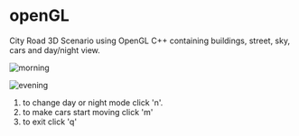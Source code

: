 # openGL
City Road 3D Scenario using OpenGL C++ containing buildings, street, sky, cars and day/night view.

![morning](https://github.com/marwa-fh/openGL/assets/146350189/c90e0bdd-bcb2-4b6e-9963-0dffebf3c818)

![evening](https://github.com/marwa-fh/openGL/assets/146350189/77f903e9-3c63-495b-982f-fe36350fdb97)

1. to change day or night mode click 'n'.
2. to make cars start moving click 'm'
3. to exit click 'q'


